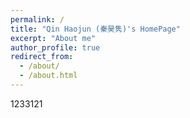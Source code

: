 ```yaml
---
permalink: /
title: "Qin Haojun (秦昊隽)'s HomePage"
excerpt: "About me"
author_profile: true
redirect_from: 
  - /about/
  - /about.html
---
```


1233121
